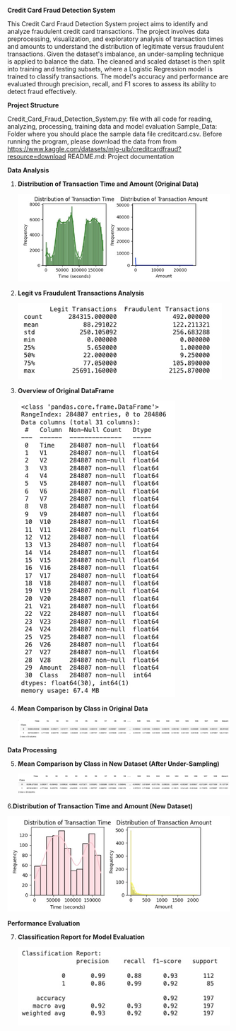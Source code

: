 **Credit Card Fraud Detection System**

This Credit Card Fraud Detection System project aims to identify and analyze fraudulent credit card transactions. The project involves data preprocessing, visualization, and exploratory analysis of transaction times and amounts to understand the distribution of legitimate versus fraudulent transactions. Given the dataset's imbalance, an under-sampling technique is applied to balance the data. The cleaned and scaled dataset is then split into training and testing subsets, where a Logistic Regression model is trained to classify transactions. The model's accuracy and performance are evaluated through precision, recall, and F1 scores to assess its ability to detect fraud effectively.

**Project Structure** 

Credit_Card_Fraud_Detection_System.py: file with all code for reading, analyzing, processing, training data and model evaluation
Sample_Data: Folder where you should place the sample data file creditcard.csv. Before running the program, please download the data from from https://www.kaggle.com/datasets/mlg-ulb/creditcardfraud?resource=download
README.md: Project documentation

**Data Analysis**

1. **Distribution of Transaction Time and Amount (Original Data)**
   
   ![Original Data Distribution](Images/original_data_distribution.jpg)

2. **Legit vs Fraudulent Transactions Analysis**
   
   ![Legit and Fraudulent Transactions Analysis](Images/legit_fraudulent_transactions_analyze.jpg)

3. **Overview of Original DataFrame**
   
   ![Overview of Original DataFrame](Images/overview_original_dataframe.jpg)

4. **Mean Comparison by Class in Original Data**
   
   ![Mean Comparison - Original Data](Images/original_data_compare_by_mean.jpg)

**Data Processing**

5. **Mean Comparison by Class in New Dataset (After Under-Sampling)**

   ![Mean Comparison - New Dataset](Images/new_dataset_compare_by_mean.jpg)

6.**Distribution of Transaction Time and Amount (New Dataset)**

   ![New Data Distribution](Images/new_dataset_distribution.jpg)

**Performance Evaluation**

7. **Classification Report for Model Evaluation**

   ![Classification Report](Images/classification_report.jpg)

